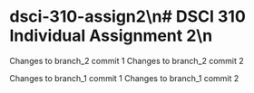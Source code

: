 # dsci-310-assign2\n# DSCI 310 Individual Assignment 2\n

Changes to branch_2 commit 1
Changes to branch_2 commit 2

Changes to branch_1 commit 1
Changes to branch_1 commit 2

